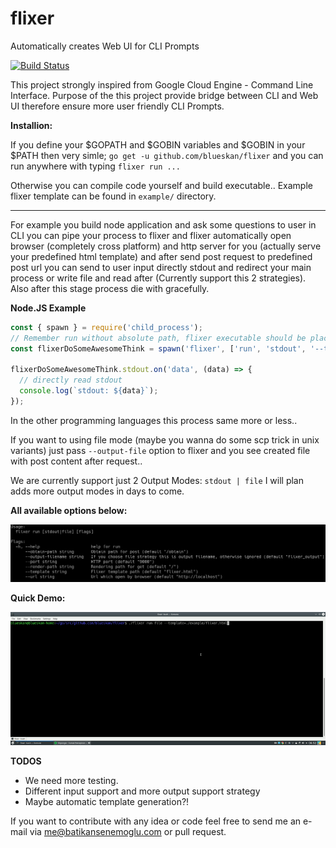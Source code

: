 
# flixer

  Automatically creates Web UI for CLI Prompts

[![Build Status](https://travis-ci.org/blueskan/flixer.svg?branch=master)](https://travis-ci.org/blueskan/flixer)

This project strongly inspired from Google Cloud Engine - Command Line Interface.
Purpose of the this project provide bridge between CLI and Web UI therefore ensure more user friendly CLI Prompts.

**Installion:**

If you define your $GOPATH and $GOBIN variables and $GOBIN in your $PATH then very simle;
`go get -u github.com/blueskan/flixer`
and you can run anywhere with typing `flixer run ...`

Otherwise you can compile code yourself and build executable..
Example flixer template can be found in `example/` directory.

---

For example you build node application and ask some questions to user in CLI you can pipe your process to flixer and flixer automatically open browser (completely cross platform) and http server for you (actually serve your predefined html template) and after send post request to predefined post url you can send to user input directly stdout and redirect your main process or write file and read after (Currently support this 2 strategies). Also after this stage process die with gracefully.

**Node.JS Example**

```js
const { spawn } = require('child_process');
// Remember run without absolute path, flixer executable should be placed in your operating system $PATH
const flixerDoSomeAwesomeThink = spawn('flixer', ['run', 'stdout', '--template=./example/flixer.html']);

flixerDoSomeAwesomeThink.stdout.on('data', (data) => {
  // directly read stdout
  console.log(`stdout: ${data}`);
});
```

In the other programming languages this process same more or less..

If you want to using file mode (maybe you wanna do some scp trick in unix variants) just pass `--output-file` option to
flixer and you see created file with post content after request..

We are currently support just 2 Output Modes:  `stdout | file`
I will plan adds more output modes in days to come.

**All available options below:**

![cli flags etc](https://raw.githubusercontent.com/blueskan/flixer/master/example/cli.png)

**Quick Demo:**

![demo](https://raw.githubusercontent.com/blueskan/flixer/master/example/demo.gif)

**TODOS**
- We need more testing.
- Different input support and more output support strategy
- Maybe automatic template generation?!

If you want to contribute with any idea or code feel free to send me an e-mail via me@batikansenemoglu.com or pull request.
